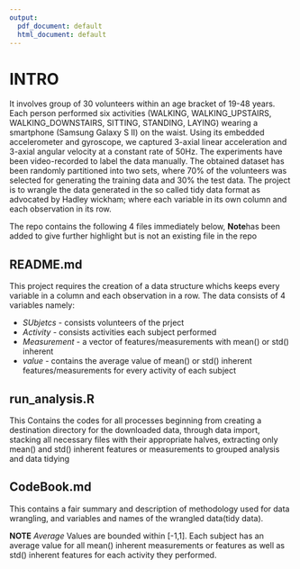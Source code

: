 ```yaml
---
output:
  pdf_document: default
  html_document: default
---
```


# INTRO
It involves group of 30 volunteers within an age bracket of 19-48 years. Each person performed six activities (WALKING, WALKING_UPSTAIRS, WALKING_DOWNSTAIRS, SITTING, STANDING, LAYING) wearing a smartphone (Samsung Galaxy S II) on the waist. Using its embedded accelerometer and gyroscope, we captured 3-axial linear acceleration and 3-axial angular velocity at a constant rate of 50Hz. The experiments have been video-recorded to label the data manually. The obtained dataset has been randomly partitioned into two sets, where 70% of the volunteers was selected for generating the training data and 30% the test data. The project is to wrangle the data generated in the so called tidy data format as advocated by Hadley wickham; where each variable in its own column and each observation in its row.

The repo contains the following 4 files immediately below, **Note**has been added to give further highlight but is not an existing file in the repo

## README.md
This project requires the creation of a data structure whichs keeps every variable in a column and each observation in a row. The data consists of 4 variables namely:
 - *SUbjetcs* - consists volunteers of the prject  
 - *Activity* - consists activities each subject performed  
 - *Measurement* - a vector of  features/measurements with    mean() or std() inherent  
 - *value* - contains the average value of mean() or std() inherent features/measurements for every activity of each subject 

  
## run_analysis.R
This Contains the codes for all processes beginning from creating a destination directory for the downloaded data, through data import, stacking all necessary files with their appropriate halves, extracting only mean() and std() inherent features or measurements to grouped analysis and data tidying


## CodeBook.md
This contains a fair summary and description of methodology used for data wrangling, and variables and names of the wrangled data(tidy data).


**NOTE**
*Average*
Values are bounded within [-1,1]. Each subject has an average value for all mean() inherent measurements or features as well as std() inherent features for each activity they performed.
